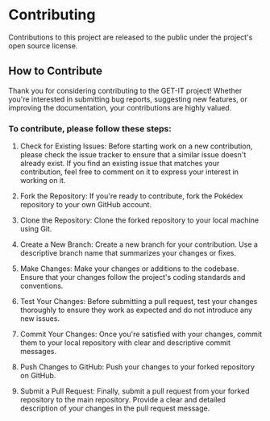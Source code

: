 # Contributing

Contributions to this project are released to the public under the project's open source license.

## How to Contribute
Thank you for considering contributing to the GET-IT project! Whether you're interested in submitting bug reports, suggesting new features, or improving the documentation, your contributions are highly valued.

### To contribute, please follow these steps:

1. Check for Existing Issues: Before starting work on a new contribution, please check the issue tracker to ensure that a similar issue doesn't already exist. If you find an existing issue that matches your contribution, feel free to comment on it to express your interest in working on it.

2. Fork the Repository: If you're ready to contribute, fork the Pokédex repository to your own GitHub account.

3. Clone the Repository: Clone the forked repository to your local machine using Git.

4. Create a New Branch: Create a new branch for your contribution. Use a descriptive branch name that summarizes your changes or fixes.
   
5. Make Changes: Make your changes or additions to the codebase. Ensure that your changes follow the project's coding standards and conventions.

6. Test Your Changes: Before submitting a pull request, test your changes thoroughly to ensure they work as expected and do not introduce any new issues.

7. Commit Your Changes: Once you're satisfied with your changes, commit them to your local repository with clear and descriptive commit messages.

8. Push Changes to GitHub: Push your changes to your forked repository on GitHub.

9. Submit a Pull Request: Finally, submit a pull request from your forked repository to the main repository. Provide a clear and detailed description of your changes in the pull request message.